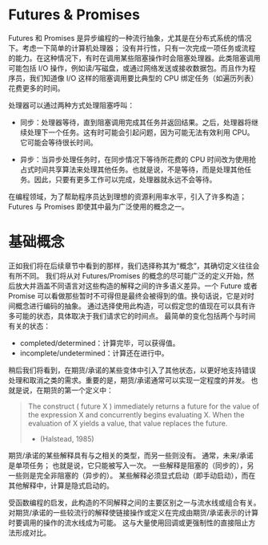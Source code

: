 # Futures & Promises

Futures 和 Promises 是异步编程的一种流行抽象，尤其是在分布式系统的情况下。考虑一下简单的计算机处理器； 没有并行性，只有一次完成一项任务或流程的能力。在这种情况下，有时在调用某些阻塞操作时会阻塞处理器。此类阻塞调用可能包括 I/O 操作，例如读/写磁盘，或通过网络发送或接收数据包。而且作为程序员，我们知道像 I/O 这样的阻塞调用要比典型的 CPU 绑定任务（如遍历列表）花费更多的时间。

处理器可以通过两种方式处理阻塞呼叫：

- 同步：处理器等待，直到阻塞调用完成其任务并返回结果。之后，处理器将继续处理下一个任务。这有时可能会引起问题，因为可能无法有效利用 CPU。它可能会等待很长时间。

- 异步：当异步处理任务时，在同步情况下等待所花费的 CPU 时间改为使用抢占式时间共享算法来处理其他任务。也就是说，不是等待，而是处理其他任务。因此，只要有更多工作可以完成，处理器就永远不会等待。

在编程领域，为了帮助程序员达到理想的资源利用率水平，引入了许多构造；Futures 与 Promises 即使其中最为广泛使用的概念之一。

# 基础概念

正如我们将在后续章节中看到的那样，我们选择称其为“概念”，其确切定义往往会有所不同。 我们将从对 Futures/Promises 的概念的尽可能广泛的定义开始，然后放大并涵盖不同语言对这些构造的解释之间的许多语义差异。一个 Future 或者 Promise 可以看做那些暂时不可得但是最终会被得到的值。换句话说，它是对时间概念进行编码的抽象。 通过选择使用此构造，可以假定您的值现在可以具有许多可能的状态，具体取决于我们请求它的时间点。 最简单的变化包括两个与时间有关的状态：

- completed/determined：计算完毕，可以获得值。
- incomplete/undetermined：计算还在进行中。

稍后我们将看到，在期货/承诺的某些变体中引入了其他状态，以更好地支持错误处理和取消之类的需求。重要的是，期货/承诺通常可以实现一定程度的并发。 也就是说，在期货的第一个定义中：

> The construct ( future X ) immediately returns a future for the value of the expression X and concurrently begins evaluating X. When the evaluation of X yields a value, that value replaces the future.
>
> - (Halstead, 1985)

期货/承诺的某些解释具有与之相关的类型，而另一些则没有。 通常，未来/承诺是单项任务； 也就是说，它只能被写入一次。 一些解释是阻塞的（同步的），另一些则是完全非阻塞的（异步的）。 某些解释必须显式启动（即手动启动），而在其他解释中，计算是隐式启动的。

受函数编程的启发，此构造的不同解释之间的主要区别之一与流水线或组合有关。 对期货/承诺的一些较流行的解释使链接操作或定义在完成由期货/承诺表示的计算时要调用的操作的流水线成为可能。 这与大量使用回调或更强制性的直接阻止方法形成对比。
